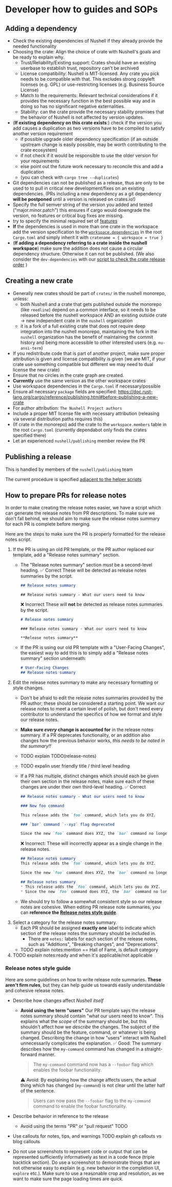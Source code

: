 # Developer how to guides and SOPs

## Adding a dependency

- Check the existing dependencies of Nushell if they already provide the needed functionality
- Choosing the crate: Align the choice of crate with Nushell's goals and be ready to explain why.
    - Trust/Reliability/Existing support: Crates should have an existing userbase to establish trust, repository can't be archived
    - License compatibility: Nushell is MIT-licensed. Any crate you pick needs to be compatible with that. This excludes strong copyleft licenses (e.g. GPL) or use-restricting licenses (e.g. Business Source License)
    - Match to the requirements: Relevant technical considerations if it provides the necessary function in the best possible way and in doing so has no significant negative externalities.
    - Stability: can the crate provide the necessary stability promises that the behavior of Nushell is not affected by version updates.
- (**If existing dependency on this crate exists**:) check if the version you add causes a duplication as two versions have to be compiled to satisfy another version requirement
    - if possible upgrade older dependency specification (if an outside upstream change is easily possible, may be worth contributing to the crate ecosystem)
    - if not check if it would be responsible to use the older version for your requirements
    - else point out the future work necessary to reconcile this and add a duplication
    - (you can check with `cargo tree --duplicates`)
- Git dependencies can not be published as a release, thus are only to be used to to pull in critical new development/fixes on an existing dependencies. (PRs including a new dependency as a git dependency **will be postponed** until a version is released on crates.io!)
- Specify the full semver string of the version you added and tested ("major.minor.patch") this ensures if cargo would downgrade the version, no features or critical bug fixes are missing.
- try to specify the minimal required set of [features](https://doc.rust-lang.org/cargo/reference/features.html)
- **If** the dependencies is used in more than one crate in the workspace add the version specification to the [`workspace.dependencies`](https://doc.rust-lang.org/cargo/reference/specifying-dependencies.html#inheriting-a-dependency-from-a-workspace) in the root `Cargo.toml` and simply inherit it with `cratename = { workspace = true }`
- (**If adding a dependency referring to a crate inside the nushell workspace**) make sure the addition does not cause a circular dependency structure. Otherwise it can not be published. (We also consider the `dev-dependencies` with our [script to check the crate release order](https://github.com/nushell/nu_scripts/blame/main/make_release/nu_deps.nu) )


## Creating a new crate

- Generally new crates should be part of `crates/` in the nushell monorepo, unless:
    - both Nushell and a crate that gets published outside the monorepo (like `reedline`) depend on a common interface, so it needs to be released before the nushell workspace AND an existing outside crate -> new independent crate in the `nushell` organization
    - it is a fork of a full existing crate that does not require deep integration into the nushell monorepo, maintaining the fork in the `nushell` organization has the benefit of maintaining the commit history and being more accessible to other interested users (e.g. `nu-ansi-term`)
- If you redistribute code that is part of another project, make sure proper attribution is given and license compatibility is given (we are MIT, if your crate use something compatible but different we may need to dual license the new crate)
- Ensure that no circles in the crate graph are created.
- **Currently** use the same version as the other workspace crates
- Use workspace dependencies in the `Cargo.toml` if necessary/possible
- Ensure all necessary `package` fields are specified: https://doc.rust-lang.org/cargo/reference/publishing.html#before-publishing-a-new-crate
- For author attribution: `The Nushell Project authors`
- Include a proper MIT license file with necessary attribution (releasing via several distribution paths requires this)
- (If crate in the monorepo) add the crate to the `workspace.members` table in the root `Cargo.toml` (currently dependabot only finds the crates specified there)
- Let an experienced `nushell/publishing` member review the PR

## Publishing a release

This is handled by members of the `nushell/publishing` team

The current procedure is specified [adjacent to the helper scripts](https://github.com/nushell/nu_scripts/tree/main/make_release)

## How to prepare PRs for release notes

In order to make creating the release notes easier, we have a script which can generate the release notes from PR descriptions. To make sure we don't fall behind, we should aim to make sure the release notes summary for each PR is complete before merging.

Here are the steps to make sure the PR is properly formatted for the release notes script.

1. If the PR is using an old PR template, or the PR author replaced our template, add a "Release notes summary" section.
    * The "Release notes summary" section *must* be a second-level heading.
      ✅ Correct
      These will be detected as release notes summaries by the script.
      ```md
      ## Release notes summary
      ```
      ```
      ## Release notes summary - What our users need to know
      ```
      
      ❌ Incorrect
      These will **not** be detected as release notes summaries by the script.
      ```md
      # Release notes summary
      ```
      ```
      ### Release notes summary - What our users need to know
      ```
      ```
      **Release notes summary**
      ```
    * If the PR is using our old PR template with a "User-Facing Changes", the easiest way to add this is to simply add a "Release notes summary" section underneath:
      ```md
      # User-Facing Changes
      ## Release notes summary
      ```
2. Edit the release notes summary to make any necessary formatting or style changes.
    * Don't be afraid to edit the release notes summaries provided by the PR author; these should be considered a starting point. We want our release notes to meet a certain level of polish, but don't need every contributor to understand the specifics of how we format and style our release notes.
    * **Make sure *every* change is accounted for** in the release notes summary. If a PR deprecates functionality, or an addition also changes how the previous behavior works, *this needs to be noted in the summary!!*
    * TODO explain TODO(release-notes)
    * TODO expalin user friendly title / third level heading
    * If a PR has multiple, distinct changes which should each be given their own section in the release notes, make sure each of these changes are under their own third-level heading.
    ✅ Correct
        ```md
        ## Release notes summary - What our users need to know
        
        ### New foo command
        
        This release adds the `foo` command, which lets you do XYZ.
        
        ### `bar` command `--xyz` flag deprecated
        
        Since the new `foo` command does XYZ, the `bar` command no longer needs the `--xyz` flag.
        ```
        
        ❌ Incorrect: These will incorrectly appear as a single change in the release notes.
        ```md
        ## Release notes summary
        This release adds the `foo` command, which lets you do XYZ.
        
        Since the new `foo` command does XYZ, the `bar` command no longer needs the `--xyz` flag.
        ```
        ```md
        ## Release notes summary
        * This release adds the `foo` command, which lets you do XYZ.
        * Since the new `foo` command does XYZ, the `bar` command no longer needs the `--xyz` flag.
        ```
    
    * We should try to follow a somewhat consistent style so our release notes are cohesive. When editing PR release note summaries, you can **reference the [Release notes style guide](#Release-notes-style-guide)**.
3. Select a category for the release notes summary.
   * Each PR should be assigned **exactly one** label to indicate which section of the release notes the summary should be included in. 
     * There are `notes:` labels for each section of the release notes, such as "Additions", "Breaking changes", and "Deprecations".
   * TODO explain notes:mention == Hall of Fame, is default category
4. TODO explain notes:ready and when it's applicable/not applicable

### Release notes style guide

Here are some guidelines on how to write release note summaries. **These aren't firm rules**, but they can help guide us towards easily understandable and cohesive release notes.

* Describe how changes affect *Nushell itself*
    * **Avoid using the term "users"**
      Our PR template says the release notes summary should contain "what our users need to know". This explains what the *scope* of the summary should be, but this shouldn't affect how we *describe* the changes.
      The subject of the summary should be the feature, command, or whatever is being changed. Describing the change in how "users" interact with Nushell unnecessarily complicates the explanation.
         ✅ Good: The summary describes how the `my-command` command has changed in a straight-forward manner.
         > The `my-command` command now has a `--foobar` flag which enables the foobar functionality.
         
         ⚠️ Avoid: By explaining how the change affects users, the actual thing which has changed (`my-command`) is not clear until the latter half of the sentence.
         > Users can now pass the `--foobar` flag to the `my-command` command to enable the foobar functionality.
         
     
* Describe behavior in reference to the release
    * Avoid using the terms "PR" or "pull request"
      TODO
* Use callouts for notes, tips, and warnings
  TODO explain gh callouts vs blog callouts
* Do not use screenshots to represent code or output that can be represented sufficiently informatively as text in a code fence (triple backtick section). Do use a screenshot to demonstrate things that are not otherwise easy to explain (e.g. new behavior in the completion UI, `explore` etc.). Make sure to use a reasonable crop and resolution, as we want to make sure the page loading times are quick.
